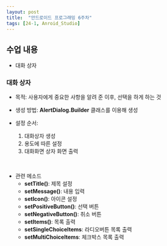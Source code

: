 ```yaml
---
layout: post
title:  "안드로이드 프로그래밍 6주차"
tags: [24-1, Anroid_Studio]
---
```


## 수업 내용

- 대화 상자

### 대화 상자

- 목적: 사용자에게 중요한 사항을 알려 준 이후, 선택을 하게 하는 것

- 생성 방법: **AlertDialog.Builder** 클래스를 이용해 생성

  

- 설정 순서:<br>
  1) 대화상자 생성<br>
  2) 용도에 따른 설정<br>
  3) 대화화면 상자 화면 출력<br>

<br>

- 관련 메소드
  - **setTitle()**: 제목 설정
  - **setMessage()**: 내용 입력
  - **setIcon()**: 아이콘 설정
  - **setPositiveButton()**: 선택 버튼
  - **setNegativeButton()**: 취소 버튼
  - **setItems()**: 목록 출력
  - **setSingleChoiceItems**: 라디오버튼 목록 출력
  - **setMultiChoiceItems**: 체크박스 목록 출력
